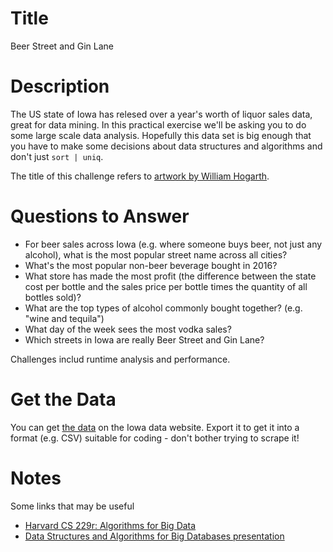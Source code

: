 # Title

Beer Street and Gin Lane

# Description

The US state of Iowa has relesed over a year's worth of liquor sales data, great for data mining. In this practical exercise we'll be asking you to do some large scale data analysis. Hopefully this data set is big enough that you have to make some decisions about data structures and algorithms and don't just `sort | uniq`. 

The title of this challenge refers to [artwork by William Hogarth](https://en.wikipedia.org/wiki/Beer_Street_and_Gin_Lane).

# Questions to Answer

* For beer sales across Iowa (e.g. where someone buys beer, not just any alcohol), what is the most popular street name across all cities?
* What's the most popular non-beer beverage bought in 2016? 
* What store has made the most profit (the difference between the state cost per bottle and the sales price per bottle times the quantity of all bottles sold)? 
* What are the top types of alcohol commonly bought together? (e.g. "wine and tequila")
* What day of the week sees the most vodka sales?
* Which streets in Iowa are really Beer Street and Gin Lane?

Challenges includ runtime analysis and performance. 

# Get the Data

You can get [the data](https://data.iowa.gov/Economy/Iowa-Liquor-Sales/m3tr-qhgy) on the Iowa data website. Export it to get it into a format (e.g. CSV) suitable for coding - don't bother trying to scrape it!

# Notes

Some links that may be useful

* [Harvard CS 229r: Algorithms for Big Data](http://people.seas.harvard.edu/~minilek/cs229r/) 
* [Data Structures and Algorithms for Big Databases presentation](http://www.slideshare.net/omnidba/data-structures-and-algorithms-for-big-databases)

